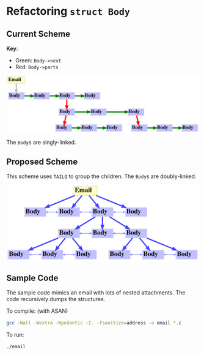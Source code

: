 # Refactoring `struct Body`

## Current Scheme

**Key**:
- Green: `Body->next`
- Red: `Body->parts`

![next-parts](body-next-parts.svg)

The `Body`s are singly-linked.

## Proposed Scheme

This scheme uses `TAILQ` to group the children.
The `Body`s are doubly-linked.

![children](body-children.svg)

## Sample Code

The sample code mimics an email with lots of nested attachments.
The code recursively dumps the structures.

To compile: (with ASAN)

```sh
gcc -Wall -Wextra -Wpedantic -I. -fsanitize=address -o email *.c
```

To run:
```sh
./email
```

